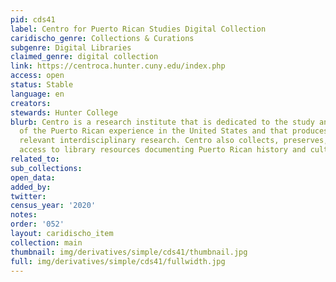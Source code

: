 ```yaml
---
pid: cds41
label: Centro for Puerto Rican Studies Digital Collection
caridischo_genre: Collections & Curations
subgenre: Digital Libraries
claimed_genre: digital collection
link: https://centroca.hunter.cuny.edu/index.php
access: open
status: Stable
language: en
creators:
stewards: Hunter College
blurb: Centro is a research institute that is dedicated to the study and interpretation
  of the Puerto Rican experience in the United States and that produces and disseminates
  relevant interdisciplinary research. Centro also collects, preserves, and provides
  access to library resources documenting Puerto Rican history and culture.
related_to:
sub_collections:
open_data:
added_by:
twitter:
census_year: '2020'
notes:
order: '052'
layout: caridischo_item
collection: main
thumbnail: img/derivatives/simple/cds41/thumbnail.jpg
full: img/derivatives/simple/cds41/fullwidth.jpg
---
```

